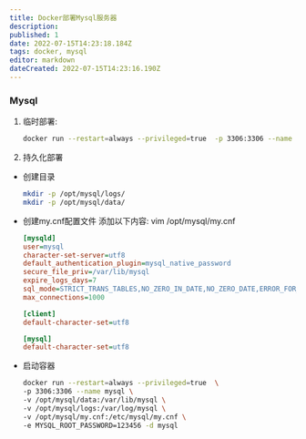 ```yaml
---
title: Docker部署Mysql服务器
description: 
published: 1
date: 2022-07-15T14:23:18.184Z
tags: docker, mysql
editor: markdown
dateCreated: 2022-07-15T14:23:16.190Z
---
```


### Mysql
1. 临时部署: 
    ```bash
    docker run --restart=always --privileged=true  -p 3306:3306 --name mysql   -e MYSQL_ROOT_PASSWORD=123456 -d mysql
    ```

2. 持久化部署
* 创建目录
    ```bash
    mkdir -p /opt/mysql/logs/
    mkdir -p /opt/mysql/data/
    ```
* 创建my.cnf配置文件 添加以下内容:
vim /opt/mysql/my.cnf

    ```ini
    [mysqld]
    user=mysql
    character-set-server=utf8
    default_authentication_plugin=mysql_native_password
    secure_file_priv=/var/lib/mysql
    expire_logs_days=7
    sql_mode=STRICT_TRANS_TABLES,NO_ZERO_IN_DATE,NO_ZERO_DATE,ERROR_FOR_DIVISION_BY_ZERO,NO_ENGINE_SUBSTITUTION
    max_connections=1000

    [client]
    default-character-set=utf8

    [mysql]
    default-character-set=utf8
    ```
* 启动容器
    ```bash
    docker run --restart=always --privileged=true  \
    -p 3306:3306 --name mysql \
    -v /opt/mysql/data:/var/lib/mysql \
    -v /opt/mysql/logs:/var/log/mysql \
    -v /opt/mysql/my.cnf:/etc/mysql/my.cnf \
    -e MYSQL_ROOT_PASSWORD=123456 -d mysql
    ```
